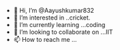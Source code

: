 - 👋 Hi, I’m @Aayushkumar832
- 👀 I’m interested in ..cricket.
- 🌱 I’m currently learning ...coding
- 💞️ I’m looking to collaborate on ...IIT
- 📫 How to reach me ...

<!---
Aayushkumar832/Aayushkumar832 is a ✨ special ✨ repository because its `README.md` (this file) appears on your GitHub profile.
You can click the Preview link to take a look at your changes.
--->
